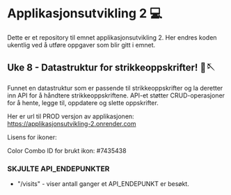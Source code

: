 # Applikasjonsutvikling 2 💻

Dette er et repository til emnet applikasjonsutvikling 2. Her endres koden ukentlig ved å utføre oppgaver som blir gitt i emnet.

## Uke 8 - Datastruktur for strikkeoppskrifter! 🧶🪡

Funnet en datastruktur som er passende til strikkeoppskrifter og la deretter inn API for å håndtere strikkeoppskriftene. API-et støtter CRUD-operasjoner for å hente, legge til, oppdatere og slette oppskrifter.

Her er url til PROD versjon av applikasjonen: <br> https://applikasjonsutvikling-2.onrender.com

Lisens for ikoner:

Color Combo ID for brukt ikon: #7435438

### SKJULTE API_ENDEPUNKTER

- "/visits" - viser antall ganger et API_ENDEPUNKT er besøkt.
